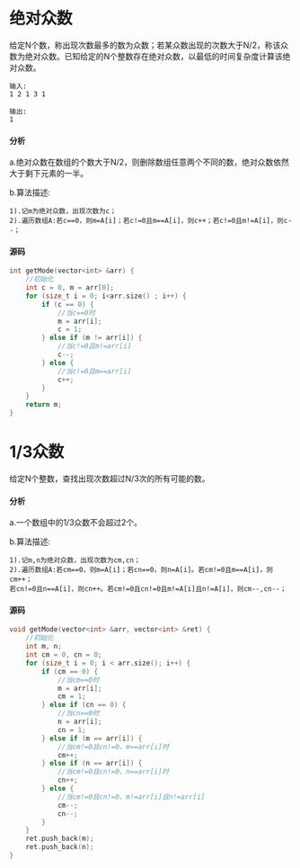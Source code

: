 # 绝对众数


给定N个数，称出现次数最多的数为众数；若某众数出现的次数大于N/2，称该众数为绝对众数。已知给定的N个整数存在绝对众数，以最低的时间复杂度计算该绝对众数。

```
输入:
1 2 1 3 1
```

```
输出:
1
```

#### 分析

a.绝对众数在数组的个数大于N/2，则删除数组任意两个不同的数，绝对众数依然大于剩下元素的一半。

b.算法描述:

```
1).记m为绝对众数，出现次数为c；
2).遍历数组A:若c==0，则m=A[i]；若c!=0且m==A[i]，则c++；若c!=0且m!=A[i]，则c--；
```

#### 源码

```cpp
int getMode(vector<int> &arr) {
    //初始化
    int c = 0, m = arr[0];
    for (size_t i = 0; i<arr.size() ; i++) {
        if (c == 0) {
            //当c==0时    
            m = arr[i];
            c = 1;
        } else if (m != arr[i]) {
            //当c!=0且m!=arr[i]
            c--;
        } else {
            //当c!=0且m==arr[i]
            c++;
        }
    }
    return m;
}
```

# 1/3众数


给定N个整数，查找出现次数超过N/3次的所有可能的数。

#### 分析

a.一个数组中的1/3众数不会超过2个。

b.算法描述:

```
1).记m,n为绝对众数，出现次数为cm,cn；
2).遍历数组A:若cm==0，则m=A[i]；若cn==0，则n=A[i]。若cm!=0且m==A[i]，则cm++；
若cn!=0且n==A[i]，则cn++。若cm!=0且cn!=0且m!=A[i]且n!=A[i]，则cm--,cn--；
```

#### 源码

```cpp
void getMode(vector<int> &arr, vector<int> &ret) {
    //初始化
    int m, n;
    int cm = 0, cn = 0;
    for (size_t i = 0; i < arr.size(); i++) {
        if (cm == 0) {
            //当cm==0时
            m = arr[i];
            cm = 1;
        } else if (cn == 0) {
            //当cn==0时
            n = arr[i];
            cn = 1;
        } else if (m == arr[i]) {
            //当cm!=0且cn!=0，m==arr[i]时
            cm++;
        } else if (n == arr[i]) {
            //当cm!=0且cn!=0，n==arr[i]时
            cn++;
        } else {
            //当cm!=0且cn!=0，m!=arr[i]且n!=arr[i]
            cm--;
            cn--;
        }
    }
    ret.push_back(m);
    ret.push_back(n);
}
```
